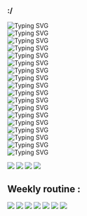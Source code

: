 ### :/
<!--[![](https://visitcount.itsvg.in/api?id=1024-m&icon=1&color=11)](https://visitcount.itsvg.in)-->

![Typing SVG](https://readme-typing-svg.demolab.com?font=Fira+Code&duration=2500&pause=5000&color=F7E400&center=true&random=false&width=800&height=32&lines=%E2%AC%9B%E2%AC%9B%E2%AC%9B%E2%AC%9B%E2%AC%9B%E2%AC%9B%E2%AC%9B%E2%AC%9B%E2%AC%9B%E2%AC%9B%E2%AC%9B%E2%AC%9B%E2%AC%9B%E2%AC%9B%E2%AC%9B%E2%AC%9B%E2%AC%9B%E2%AC%9B%E2%AC%9B%E2%AC%9B%E2%AC%9B%E2%AC%9B%E2%AC%9B%E2%AC%9B%E2%AC%9B%E2%AC%9B%E2%AC%9B%E2%AC%9B%E2%AC%9B%E2%AC%9B)    
![Typing SVG](https://readme-typing-svg.demolab.com?font=Fira+Code&duration=2500&pause=5000&color=F7E400&center=true&random=false&width=800&height=32&lines=%E2%AC%9B%E2%AC%9B%E2%AC%9B%E2%AC%9B%E2%AC%9B%E2%AC%9B%E2%AC%9B%E2%AC%9B%E2%AC%9B%E2%AC%9B%E2%AC%9B%E2%AC%9B%F0%9F%9F%A5%F0%9F%9F%A5%F0%9F%9F%A5%F0%9F%9F%A5%F0%9F%9F%A5%E2%AC%9B%E2%AC%9B%E2%AC%9B%E2%AC%9B%E2%AC%9B%E2%AC%9B%E2%AC%9B%E2%AC%9B%E2%AC%9B%E2%AC%9B%E2%AC%9B%E2%AC%9B%E2%AC%9B)      
![Typing SVG](https://readme-typing-svg.demolab.com?font=Fira+Code&duration=2500&pause=5000&color=F7E400&center=true&random=false&width=800&height=32&lines=%E2%AC%9B%E2%AC%9B%E2%AC%9B%E2%AC%9B%E2%AC%9B%E2%AC%9B%E2%AC%9B%E2%AC%9B%E2%AC%9B%E2%AC%9B%E2%AC%9B%F0%9F%9F%A5%F0%9F%9F%A5%F0%9F%9F%A5%F0%9F%9F%A5%F0%9F%9F%A5%F0%9F%9F%A5%F0%9F%9F%A5%F0%9F%9F%A5%F0%9F%9F%A5%E2%AC%9B%E2%AC%9B%E2%AC%9B%E2%AC%9B%E2%AC%9B%E2%AC%9B%E2%AC%9B%E2%AC%9B%E2%AC%9B%E2%AC%9B)      
![Typing SVG](https://readme-typing-svg.demolab.com?font=Fira+Code&duration=2500&pause=5000&color=F7E400&center=true&random=false&width=800&height=32&lines=%E2%AC%9B%E2%AC%9B%E2%AC%9B%E2%AC%9B%E2%AC%9B%E2%AC%9B%E2%AC%9B%E2%AC%9B%E2%AC%9B%E2%AC%9B%E2%AC%9B%F0%9F%9F%AB%F0%9F%9F%AB%F0%9F%9F%AB%F0%9F%9F%A8%F0%9F%9F%A8%E2%AC%9B%F0%9F%9F%A8%E2%AC%9B%E2%AC%9B%E2%AC%9B%E2%AC%9B%E2%AC%9B%E2%AC%9B%E2%AC%9B%E2%AC%9B%E2%AC%9B%E2%AC%9B%E2%AC%9B%E2%AC%9B)   
![Typing SVG](https://readme-typing-svg.demolab.com?font=Fira+Code&duration=2500&pause=5000&color=F7E400&center=true&random=false&width=800&height=32&lines=%E2%AC%9B%E2%AC%9B%E2%AC%9B%E2%AC%9B%E2%AC%9B%E2%AC%9B%E2%AC%9B%E2%AC%9B%E2%AC%9B%E2%AC%9B%F0%9F%9F%AB%F0%9F%9F%A8%F0%9F%9F%AB%F0%9F%9F%A8%F0%9F%9F%A8%F0%9F%9F%A8%E2%AC%9B%F0%9F%9F%A8%F0%9F%9F%A8%F0%9F%9F%A8%E2%AC%9B%E2%AC%9B%E2%AC%9B%E2%AC%9B%E2%AC%9B%E2%AC%9B%E2%AC%9B%E2%AC%9B%E2%AC%9B%E2%AC%9B)    
![Typing SVG](https://readme-typing-svg.demolab.com?font=Fira+Code&duration=2500&pause=5000&color=F7E400&center=true&random=false&width=800&height=32&lines=%E2%AC%9B%E2%AC%9B%E2%AC%9B%E2%AC%9B%E2%AC%9B%E2%AC%9B%E2%AC%9B%E2%AC%9B%E2%AC%9B%E2%AC%9B%F0%9F%9F%AB%F0%9F%9F%A8%F0%9F%9F%AB%F0%9F%9F%AB%F0%9F%9F%A8%F0%9F%9F%A8%F0%9F%9F%A8%F0%9F%9F%AB%F0%9F%9F%A8%F0%9F%9F%A8%F0%9F%9F%A8%E2%AC%9B%E2%AC%9B%E2%AC%9B%E2%AC%9B%E2%AC%9B%E2%AC%9B%E2%AC%9B%E2%AC%9B%E2%AC%9B)    
![Typing SVG](https://readme-typing-svg.demolab.com?font=Fira+Code&duration=2500&pause=5000&color=F7E400&center=true&random=false&width=800&height=32&lines=%E2%AC%9B%E2%AC%9B%E2%AC%9B%E2%AC%9B%E2%AC%9B%E2%AC%9B%E2%AC%9B%E2%AC%9B%E2%AC%9B%E2%AC%9B%F0%9F%9F%AB%F0%9F%9F%AB%F0%9F%9F%A8%F0%9F%9F%A8%F0%9F%9F%A8%F0%9F%9F%A8%F0%9F%9F%AB%F0%9F%9F%AB%F0%9F%9F%AB%F0%9F%9F%AB%E2%AC%9B%E2%AC%9B%E2%AC%9B%E2%AC%9B%E2%AC%9B%E2%AC%9B%E2%AC%9B%E2%AC%9B%E2%AC%9B%E2%AC%9B)     
![Typing SVG](https://readme-typing-svg.demolab.com?font=Fira+Code&duration=2500&pause=5000&color=F7E400&center=true&random=false&width=800&height=32&lines=%E2%AC%9B%E2%AC%9B%E2%AC%9B%E2%AC%9B%E2%AC%9B%E2%AC%9B%E2%AC%9B%E2%AC%9B%E2%AC%9B%E2%AC%9B%E2%AC%9B%E2%AC%9B%F0%9F%9F%A8%F0%9F%9F%A8%F0%9F%9F%A8%F0%9F%9F%A8%F0%9F%9F%A8%F0%9F%9F%A8%F0%9F%9F%A8%E2%AC%9B%E2%AC%9B%E2%AC%9B%E2%AC%9B%E2%AC%9B%E2%AC%9B%E2%AC%9B%E2%AC%9B%E2%AC%9B%E2%AC%9B%E2%AC%9B)     
![Typing SVG](https://readme-typing-svg.demolab.com?font=Fira+Code&duration=2500&pause=5000&color=F7E400&center=true&random=false&width=800&height=32&lines=%E2%AC%9B%E2%AC%9B%E2%AC%9B%E2%AC%9B%E2%AC%9B%E2%AC%9B%E2%AC%9B%E2%AC%9B%E2%AC%9B%E2%AC%9B%E2%AC%9B%F0%9F%9F%A5%F0%9F%9F%A5%F0%9F%9F%A6%F0%9F%9F%A5%F0%9F%9F%A5%F0%9F%9F%A6%F0%9F%9F%A5%E2%AC%9B%E2%AC%9B%E2%AC%9B%E2%AC%9B%E2%AC%9B%E2%AC%9B%E2%AC%9B%E2%AC%9B%E2%AC%9B%E2%AC%9B%E2%AC%9B%E2%AC%9B)      
![Typing SVG](https://readme-typing-svg.demolab.com?font=Fira+Code&duration=2500&pause=5000&color=F7E400&center=true&random=false&width=800&height=32&lines=%E2%AC%9B%E2%AC%9B%E2%AC%9B%E2%AC%9B%E2%AC%9B%E2%AC%9B%E2%AC%9B%E2%AC%9B%E2%AC%9B%E2%AC%9B%F0%9F%9F%A5%F0%9F%9F%A5%F0%9F%9F%A5%F0%9F%9F%A6%F0%9F%9F%A5%F0%9F%9F%A5%F0%9F%9F%A6%F0%9F%9F%A5%F0%9F%9F%A5%F0%9F%9F%A5%E2%AC%9B%E2%AC%9B%E2%AC%9B%E2%AC%9B%E2%AC%9B%E2%AC%9B%E2%AC%9B%E2%AC%9B%E2%AC%9B%E2%AC%9B)     
![Typing SVG](https://readme-typing-svg.demolab.com?font=Fira+Code&duration=2500&pause=5000&color=F7E400&center=true&random=false&width=800&height=32&lines=%E2%AC%9B%E2%AC%9B%E2%AC%9B%E2%AC%9B%E2%AC%9B%E2%AC%9B%E2%AC%9B%E2%AC%9B%E2%AC%9B%F0%9F%9F%A5%F0%9F%9F%A5%F0%9F%9F%A5%F0%9F%9F%A5%F0%9F%9F%A6%F0%9F%9F%A6%F0%9F%9F%A6%F0%9F%9F%A6%F0%9F%9F%A5%F0%9F%9F%A5%F0%9F%9F%A5%F0%9F%9F%A5%E2%AC%9B%E2%AC%9B%E2%AC%9B%E2%AC%9B%E2%AC%9B%E2%AC%9B%E2%AC%9B%E2%AC%9B%E2%AC%9B)     
![Typing SVG](https://readme-typing-svg.demolab.com?font=Fira+Code&duration=2500&pause=5000&color=F7E400&center=true&random=false&width=800&height=32&lines=%E2%AC%9B%E2%AC%9B%E2%AC%9B%E2%AC%9B%E2%AC%9B%E2%AC%9B%E2%AC%9B%E2%AC%9B%E2%AC%9B%E2%AC%9C%E2%AC%9C%F0%9F%9F%A5%F0%9F%9F%A6%F0%9F%9F%A8%F0%9F%9F%A6%F0%9F%9F%A6%F0%9F%9F%A8%F0%9F%9F%A6%F0%9F%9F%A5%E2%AC%9C%E2%AC%9C%E2%AC%9B%E2%AC%9B%E2%AC%9B%E2%AC%9B%E2%AC%9B%E2%AC%9B%E2%AC%9B%E2%AC%9B%E2%AC%9B)     
![Typing SVG](https://readme-typing-svg.demolab.com?font=Fira+Code&duration=2500&pause=5000&color=F7E400&center=true&random=false&width=800&height=32&lines=%E2%AC%9B%E2%AC%9B%E2%AC%9B%E2%AC%9B%E2%AC%9B%E2%AC%9B%E2%AC%9B%E2%AC%9B%E2%AC%9B%E2%AC%9C%E2%AC%9C%E2%AC%9C%F0%9F%9F%A6%F0%9F%9F%A6%F0%9F%9F%A6%F0%9F%9F%A6%F0%9F%9F%A6%F0%9F%9F%A6%E2%AC%9C%E2%AC%9C%E2%AC%9C%E2%AC%9B%E2%AC%9B%E2%AC%9B%E2%AC%9B%E2%AC%9B%E2%AC%9B%E2%AC%9B%E2%AC%9B%E2%AC%9B)    
![Typing SVG](https://readme-typing-svg.demolab.com?font=Fira+Code&duration=2500&pause=5000&color=F7E400&center=true&random=false&width=800&height=32&lines=%E2%AC%9B%E2%AC%9B%E2%AC%9B%E2%AC%9B%E2%AC%9B%E2%AC%9B%E2%AC%9B%E2%AC%9B%E2%AC%9B%E2%AC%9C%E2%AC%9C%F0%9F%9F%A6%F0%9F%9F%A6%F0%9F%9F%A6%E2%AC%9B%E2%AC%9B%F0%9F%9F%A6%F0%9F%9F%A6%F0%9F%9F%A6%E2%AC%9C%E2%AC%9C%E2%AC%9B%E2%AC%9B%E2%AC%9B%E2%AC%9B%E2%AC%9B%E2%AC%9B%E2%AC%9B%E2%AC%9B%E2%AC%9B)      
![Typing SVG](https://readme-typing-svg.demolab.com?font=Fira+Code&duration=2500&pause=5000&color=F7E400&center=true&random=false&width=800&height=32&lines=%E2%AC%9B%E2%AC%9B%E2%AC%9B%E2%AC%9B%E2%AC%9B%E2%AC%9B%E2%AC%9B%E2%AC%9B%E2%AC%9B%E2%AC%9B%E2%AC%9B%F0%9F%9F%A6%F0%9F%9F%A6%F0%9F%9F%A6%E2%AC%9B%E2%AC%9B%F0%9F%9F%A6%F0%9F%9F%A6%F0%9F%9F%A6%E2%AC%9B%E2%AC%9B%E2%AC%9B%E2%AC%9B%E2%AC%9B%E2%AC%9B%E2%AC%9B%E2%AC%9B%E2%AC%9B%E2%AC%9B%E2%AC%9B)     
![Typing SVG](https://readme-typing-svg.demolab.com?font=Fira+Code&duration=2500&pause=5000&color=F7E400&center=true&random=false&width=800&height=32&lines=%E2%AC%9B%E2%AC%9B%E2%AC%9B%E2%AC%9B%E2%AC%9B%E2%AC%9B%E2%AC%9B%E2%AC%9B%E2%AC%9B%E2%AC%9B%F0%9F%9F%AB%F0%9F%9F%AB%F0%9F%9F%AB%E2%AC%9B%E2%AC%9B%E2%AC%9B%E2%AC%9B%F0%9F%9F%AB%F0%9F%9F%AB%F0%9F%9F%AB%E2%AC%9B%E2%AC%9B%E2%AC%9B%E2%AC%9B%E2%AC%9B%E2%AC%9B%E2%AC%9B%E2%AC%9B%E2%AC%9B%E2%AC%9B)     
![Typing SVG](https://readme-typing-svg.demolab.com?font=Fira+Code&duration=2500&pause=5000&color=F7E400&center=true&random=false&width=800&height=32&lines=%E2%AC%9B%E2%AC%9B%E2%AC%9B%E2%AC%9B%E2%AC%9B%E2%AC%9B%E2%AC%9B%E2%AC%9B%E2%AC%9B%F0%9F%9F%AB%F0%9F%9F%AB%F0%9F%9F%AB%F0%9F%9F%AB%E2%AC%9B%E2%AC%9B%E2%AC%9B%E2%AC%9B%F0%9F%9F%AB%F0%9F%9F%AB%F0%9F%9F%AB%F0%9F%9F%AB%E2%AC%9B%E2%AC%9B%E2%AC%9B%E2%AC%9B%E2%AC%9B%E2%AC%9B%E2%AC%9B%E2%AC%9B%E2%AC%9B)    
![Typing SVG](https://readme-typing-svg.demolab.com?font=Fira+Code&duration=2500&pause=5000&color=F7E400&center=true&random=false&width=800&height=32&lines=%E2%AC%9B%E2%AC%9B%E2%AC%9B%E2%AC%9B%E2%AC%9B%E2%AC%9B%E2%AC%9B%E2%AC%9B%E2%AC%9B%E2%AC%9B%E2%AC%9B%E2%AC%9B%E2%AC%9B%E2%AC%9B%E2%AC%9B%E2%AC%9B%E2%AC%9B%E2%AC%9B%E2%AC%9B%E2%AC%9B%E2%AC%9B%E2%AC%9B%E2%AC%9B%E2%AC%9B%E2%AC%9B%E2%AC%9B%E2%AC%9B%E2%AC%9B%E2%AC%9B%E2%AC%9B)    

<a href="mailto:mimmu1024@gmail.com"><img src="https://img.shields.io/badge/Gmail-D14836?style=for-the-badge&logo=gmail&logoColor=white" /></a> <a href="https://www.github.com/1024-m"><img src="https://img.shields.io/badge/GitHub-100000?style=for-the-badge&logo=github&logoColor=white" /></a> <a href="https://www.linkedin.com/in/1024-m"><img src="https://img.shields.io/badge/LinkedIn-0077B5?style=for-the-badge&logo=linkedin&logoColor=white" /></a> <a href="https://www.rkadiyala.com"><img src="https://img.shields.io/badge/Wordpress-21759B?style=for-the-badge&logo=wordpress&logoColor=white" /></a>      

<!--
## Skills :
<p align="center">
  <a href="https://rkadiyala.com">
    <img src="https://skillicons.dev/icons?i=autocad,aws,blender,c,css,fastapi,figma,gcp,github,html,js,latex,md,notion,ps,py,r,regex,sklearn,tensorflow,vercel,wordpress&perline=12" />
  </a>
</p>
Couldn't find logos of all:(

[![Typing SVG](https://readme-typing-svg.demolab.com?font=Fira+Code&duration=2500&pause=10&color=F70000&center=true&random=false&width=435&lines=%E2%96%A0%E2%96%A0%E2%96%A0%E2%96%A0%E2%96%A0%E2%96%A0%E2%96%A0%E2%96%A0%E2%96%A0%E2%96%A0%E2%96%A0%E2%96%A0%E2%96%A0%E2%96%A0%E2%96%A0)](https://www.rkadiyala.com)
[![Typing SVG](https://readme-typing-svg.demolab.com?font=Fira+Code&duration=2500&pause=10&color=F7E400&center=true&random=false&width=435&lines=%E2%96%A0%E2%96%A0%E2%96%A0%E2%96%A0%E2%96%A0%E2%96%A0%E2%96%A0%E2%96%A0%E2%96%A0%E2%96%A0%E2%96%A0%E2%96%A0%E2%96%A0%E2%96%A0%E2%96%A0)](https://www.rkadiyala.com)

<p align="center"><img style="width: 160%" src="./assets/github-display.gif" alt="profile display gif" />
</p>

-->

## Weekly routine :      
<img src="https://img.shields.io/badge/Colab-F9AB00?style=for-the-badge&logo=googlecolab&color=525252" /> <img src="https://img.shields.io/badge/Adobe%20Photoshop-31A8FF?style=for-the-badge&logo=Adobe%20Photoshop&logoColor=black" /> <img src="https://img.shields.io/badge/Overleaf-47A141?style=for-the-badge&logo=Overleaf&logoColor=white" /> <img src="https://img.shields.io/badge/Miro-050038?style=for-the-badge&logo=Miro&logoColor=white" /> <img src="https://img.shields.io/badge/apple%20music-F34E68?style=for-the-badge&logo=apple%20music&logoColor=white" /> <img src="https://img.shields.io/badge/Netflix-E50914?style=for-the-badge&logo=netflix&logoColor=white" /> <img src="https://img.shields.io/badge/Reddit-FF4500?style=for-the-badge&logo=reddit&logoColor=white" /> 
 
<!--![](https://github-readme-stats.vercel.app/api?username=1024-m&theme=highcontrast&hide_border=true&include_all_commits=false&count_private=false)
![](https://github-readme-streak-stats.herokuapp.com/?user=1024-m&theme=highcontrast&hide_border=true) 

![](https://github-profile-trophy.vercel.app/?username=1024-m&theme=radical&no-frame=false&no-bg=false&margin-w=4)      
-->
